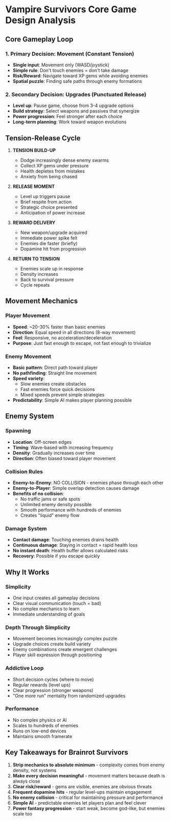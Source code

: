 # Vampire Survivors Core Game Design Analysis

## Core Gameplay Loop

### 1. Primary Decision: Movement (Constant Tension)
- **Single input**: Movement only (WASD/joystick)
- **Simple rule**: Don't touch enemies = don't take damage
- **Risk/Reward**: Navigate toward XP gems while avoiding enemies
- **Spatial puzzle**: Finding safe paths through enemy formations

### 2. Secondary Decision: Upgrades (Punctuated Release)
- **Level up**: Pause game, choose from 3-4 upgrade options
- **Build strategy**: Select weapons and passives that synergize
- **Power progression**: Feel stronger after each choice
- **Long-term planning**: Work toward weapon evolutions

## Tension-Release Cycle

1. **TENSION BUILD-UP**
   - Dodge increasingly dense enemy swarms
   - Collect XP gems under pressure
   - Health depletes from mistakes
   - Anxiety from being chased

2. **RELEASE MOMENT**
   - Level up triggers pause
   - Brief respite from action
   - Strategic choice presented
   - Anticipation of power increase

3. **REWARD DELIVERY**
   - New weapon/upgrade acquired
   - Immediate power spike felt
   - Enemies die faster (briefly)
   - Dopamine hit from progression

4. **RETURN TO TENSION**
   - Enemies scale up in response
   - Density increases
   - Back to survival pressure
   - Cycle repeats

## Movement Mechanics

### Player Movement
- **Speed**: ~20-30% faster than basic enemies
- **Direction**: Equal speed in all directions (8-way movement)
- **Feel**: Responsive, no acceleration/deceleration
- **Purpose**: Just fast enough to escape, not fast enough to trivialize

### Enemy Movement
- **Basic pattern**: Direct path toward player
- **No pathfinding**: Straight line movement
- **Speed variety**: 
  - Slow enemies create obstacles
  - Fast enemies force quick decisions
  - Mixed speeds prevent simple strategies
- **Predictability**: Simple AI makes player planning possible

## Enemy System

### Spawning
- **Location**: Off-screen edges
- **Timing**: Wave-based with increasing frequency
- **Density**: Gradually increases over time
- **Direction**: Often biased toward player movement

### Collision Rules
- **Enemy-to-Enemy**: NO COLLISION - enemies phase through each other
- **Enemy-to-Player**: Simple overlap detection causes damage
- **Benefits of no collision**:
  - No traffic jams or safe spots
  - Unlimited enemy density possible
  - Smooth performance with hundreds of enemies
  - Creates "liquid" enemy flow

### Damage System
- **Contact damage**: Touching enemies drains health
- **Continuous damage**: Staying in contact = rapid health loss
- **No instant death**: Health buffer allows calculated risks
- **Recovery**: Possible if you escape quickly

## Why It Works

### Simplicity
- One input creates all gameplay decisions
- Clear visual communication (touch = bad)
- No complex mechanics to learn
- Immediate understanding of goals

### Depth Through Simplicity
- Movement becomes increasingly complex puzzle
- Upgrade choices create build variety
- Enemy combinations create emergent challenges
- Player skill expression through positioning

### Addictive Loop
- Short decision cycles (where to move)
- Regular rewards (level ups)
- Clear progression (stronger weapons)
- "One more run" mentality from randomized upgrades

### Performance
- No complex physics or AI
- Scales to hundreds of enemies
- Runs on low-end devices
- Maintains smooth framerate

## Key Takeaways for Brainrot Survivors

1. **Strip mechanics to absolute minimum** - complexity comes from enemy density, not systems
2. **Make every decision meaningful** - movement matters because death is always close
3. **Clear risk/reward** - gems are visible, enemies are obvious threats
4. **Frequent dopamine hits** - regular level-ups maintain engagement
5. **No enemy collision** - critical for maintaining pressure and performance
6. **Simple AI** - predictable enemies let players plan and feel clever
7. **Power fantasy progression** - start weak, become god-like, but enemies scale too